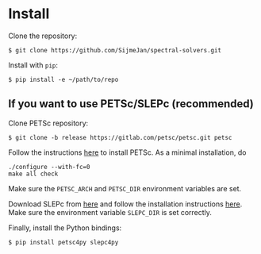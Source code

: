 # Install

Clone the repository:

    $ git clone https://github.com/SijmeJan/spectral-solvers.git

Install with `pip`:

    $ pip install -e ~/path/to/repo

## If you want to use PETSc/SLEPc (recommended)

Clone PETSc repository:

    $ git clone -b release https://gitlab.com/petsc/petsc.git petsc

Follow the instructions
[here](https://petsc.org/release/install/install_tutorial/#qqtw-quickest-quick-start-in-the-west)
to install PETSc. As a minimal installation, do

    ./configure --with-fc=0
    make all check

Make sure the `PETSC_ARCH` and `PETSC_DIR` environment variables are
set.

Download SLEPc from [here](https://slepc.upv.es/download/) and follow
the installation instructions
[here](https://slepc.upv.es/documentation/instal.htm). Make sure the
environment variable `SLEPC_DIR` is set correctly.

Finally, install the Python bindings:

    $ pip install petsc4py slepc4py
